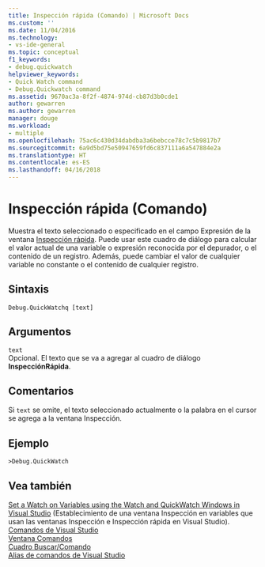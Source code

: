 ```yaml
---
title: Inspección rápida (Comando) | Microsoft Docs
ms.custom: ''
ms.date: 11/04/2016
ms.technology:
- vs-ide-general
ms.topic: conceptual
f1_keywords:
- debug.quickwatch
helpviewer_keywords:
- Quick Watch command
- Debug.Quickwatch command
ms.assetid: 9670ac3a-8f2f-4874-974d-cb87d3b0cde1
author: gewarren
ms.author: gewarren
manager: douge
ms.workload:
- multiple
ms.openlocfilehash: 75ac6c430d34dabdba3a6bebcce78c7c5b9817b7
ms.sourcegitcommit: 6a9d5bd75e50947659fd6c837111a6a547884e2a
ms.translationtype: HT
ms.contentlocale: es-ES
ms.lasthandoff: 04/16/2018
---
```

# <a name="quick-watch-command"></a>Inspección rápida (Comando)
Muestra el texto seleccionado o especificado en el campo Expresión de la ventana [Inspección rápida](../../debugger/watch-and-quickwatch-windows.md). Puede usar este cuadro de diálogo para calcular el valor actual de una variable o expresión reconocida por el depurador, o el contenido de un registro. Además, puede cambiar el valor de cualquier variable no constante o el contenido de cualquier registro.  
  
## <a name="syntax"></a>Sintaxis  
  
```  
Debug.QuickWatchq [text]  
```  
  
## <a name="arguments"></a>Argumentos  
 `text`  
 Opcional. El texto que se va a agregar al cuadro de diálogo **InspecciónRápida**.  
  
## <a name="remarks"></a>Comentarios  
 Si `text` se omite, el texto seleccionado actualmente o la palabra en el cursor se agrega a la ventana Inspección.  
  
## <a name="example"></a>Ejemplo  
  
```  
>Debug.QuickWatch  
```  
  
## <a name="see-also"></a>Vea también  
 [Set a Watch on Variables using the Watch and QuickWatch Windows in Visual Studio](../../debugger/watch-and-quickwatch-windows.md)  (Establecimiento de una ventana Inspección en variables que usan las ventanas Inspección e Inspección rápida en Visual Studio).  
 [Comandos de Visual Studio](../../ide/reference/visual-studio-commands.md)   
 [Ventana Comandos](../../ide/reference/command-window.md)   
 [Cuadro Buscar/Comando](../../ide/find-command-box.md)   
 [Alias de comandos de Visual Studio](../../ide/reference/visual-studio-command-aliases.md)
